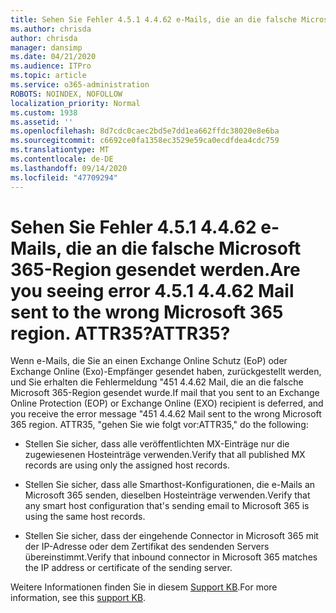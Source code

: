 ```yaml
---
title: Sehen Sie Fehler 4.5.1 4.4.62 e-Mails, die an die falsche Microsoft 365-Region gesendet werden. ATTR35?
ms.author: chrisda
author: chrisda
manager: dansimp
ms.date: 04/21/2020
ms.audience: ITPro
ms.topic: article
ms.service: o365-administration
ROBOTS: NOINDEX, NOFOLLOW
localization_priority: Normal
ms.custom: 1938
ms.assetid: ''
ms.openlocfilehash: 8d7cdc0caec2bd5e7dd1ea662ffdc38020e8e6ba
ms.sourcegitcommit: c6692ce0fa1358ec3529e59ca0ecdfdea4cdc759
ms.translationtype: MT
ms.contentlocale: de-DE
ms.lasthandoff: 09/14/2020
ms.locfileid: "47709294"
---
```

# <a name="are-you-seeing-error-451-4462-mail-sent-to-the-wrong-microsoft-365-region-attr35"></a><span data-ttu-id="8313a-103">Sehen Sie Fehler 4.5.1 4.4.62 e-Mails, die an die falsche Microsoft 365-Region gesendet werden.</span><span class="sxs-lookup"><span data-stu-id="8313a-103">Are you seeing error 4.5.1 4.4.62 Mail sent to the wrong Microsoft 365 region.</span></span> <span data-ttu-id="8313a-104">ATTR35?</span><span class="sxs-lookup"><span data-stu-id="8313a-104">ATTR35?</span></span>

<span data-ttu-id="8313a-105">Wenn e-Mails, die Sie an einen Exchange Online Schutz (EoP) oder Exchange Online (Exo)-Empfänger gesendet haben, zurückgestellt werden, und Sie erhalten die Fehlermeldung "451 4.4.62 Mail, die an die falsche Microsoft 365-Region gesendet wurde.</span><span class="sxs-lookup"><span data-stu-id="8313a-105">If mail that you sent to an Exchange Online Protection (EOP) or Exchange Online (EXO) recipient is deferred, and you receive the error message "451 4.4.62 Mail sent to the wrong Microsoft 365 region.</span></span> <span data-ttu-id="8313a-106">ATTR35, "gehen Sie wie folgt vor:</span><span class="sxs-lookup"><span data-stu-id="8313a-106">ATTR35," do the following:</span></span>

- <span data-ttu-id="8313a-107">Stellen Sie sicher, dass alle veröffentlichten MX-Einträge nur die zugewiesenen Hosteinträge verwenden.</span><span class="sxs-lookup"><span data-stu-id="8313a-107">Verify that all published MX records are using only the assigned host records.</span></span>

- <span data-ttu-id="8313a-108">Stellen Sie sicher, dass alle Smarthost-Konfigurationen, die e-Mails an Microsoft 365 senden, dieselben Hosteinträge verwenden.</span><span class="sxs-lookup"><span data-stu-id="8313a-108">Verify that any smart host configuration that's sending email to Microsoft 365 is using the same host records.</span></span>

- <span data-ttu-id="8313a-109">Stellen Sie sicher, dass der eingehende Connector in Microsoft 365 mit der IP-Adresse oder dem Zertifikat des sendenden Servers übereinstimmt.</span><span class="sxs-lookup"><span data-stu-id="8313a-109">Verify that inbound connector in Microsoft 365 matches the IP address or certificate of the sending server.</span></span>

<span data-ttu-id="8313a-110">Weitere Informationen finden Sie in diesem [Support KB](https://support.microsoft.com/help/4057301/attr35-response-code-when-mail-is-sent-to-eop-exo).</span><span class="sxs-lookup"><span data-stu-id="8313a-110">For more information, see this [support KB](https://support.microsoft.com/help/4057301/attr35-response-code-when-mail-is-sent-to-eop-exo).</span></span>
